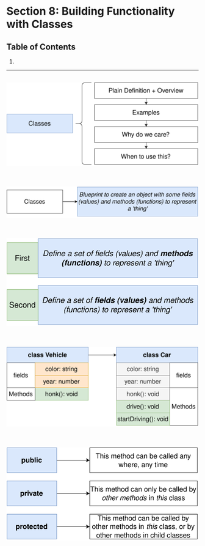 # Section 8: Building Functionality with Classes

## Table of Contents

1. [](#)

---

<br/>

<div align="center"><img src="../../diagrams/11/ts-1.svg" /></div><br/><br/><br/>
<div align="center"><img src="../../diagrams/11/ts-2.svg" /></div><br/><br/><br/>
<div align="center"><img src="../../diagrams/11/ts-3.svg" /></div><br/><br/><br/>
<div align="center"><img src="../../diagrams/11/ts-4.svg" /></div><br/><br/><br/>
<div align="center"><img src="../../diagrams/11/ts-5.svg" /></div><br/><br/><br/>
